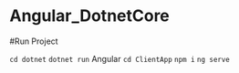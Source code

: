 # Angular_DotnetCore

#Run Project

```cd dotnet```
```dotnet run```
Angular
```cd ClientApp```
```npm i```
```ng serve```
